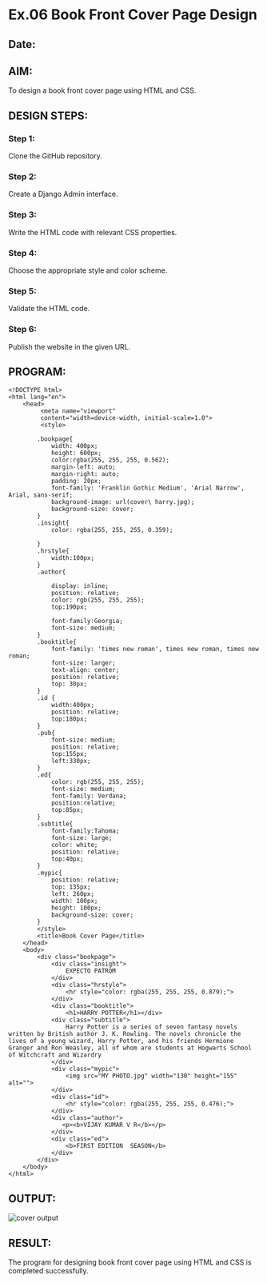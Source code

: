 # Ex.06 Book Front Cover Page Design
## Date:

## AIM:
To design a book front cover page using HTML and CSS.

## DESIGN STEPS:

### Step 1:
Clone the GitHub repository.

### Step 2:
Create a Django Admin interface.

### Step 3:
Write the HTML code with relevant CSS properties.

### Step 4:
Choose the appropriate style and color scheme.

### Step 5:
Validate the HTML code.

### Step 6:
Publish the website in the given URL.

## PROGRAM:

```
<!DOCTYPE html>
<html lang="en">
    <head>
         <meta name="viewport" 
         content="width=device-width, initial-scale=1.0">
         <style>

        .bookpage{
            width: 400px;
            height: 600px;
            color:rgba(255, 255, 255, 0.562);
            margin-left: auto;
            margin-right: auto;
            padding: 20px;
            font-family: 'Franklin Gothic Medium', 'Arial Narrow', Arial, sans-serif;
            background-image: url(cover\ harry.jpg);
            background-size: cover;
        }
        .insight{
            color: rgba(255, 255, 255, 0.359);

        }
        .hrstyle{
            width:100px;
        }
        .author{
        
            display: inline;
            position: relative;
            color: rgb(255, 255, 255);
            top:190px;
            
            font-family:Georgia;
            font-size: medium;
        }
        .booktitle{
            font-family: 'times new roman', times new roman, times new roman;
            font-size: larger;
            text-align: center;
            position: relative;
            top: 30px;
        }
        .id {
            width:400px;
            position: relative;
            top:180px;   
        }
        .pub{
            font-size: medium;
            position: relative;
            top:155px;
            left:330px;
        }
        .ed{
            color: rgb(255, 255, 255);
            font-size: medium;
            font-family: Verdana;
            position:relative;
            top:85px;
        }
        .subtitle{
            font-family:Tahoma;
            font-size: large;
            color: white;
            position: relative;
            top:40px;
        }
        .mypic{
            position: relative;
            top: 135px;
            left: 260px;
            width: 100px;
            height: 100px;
            background-size: cover;
        }
        </style>
        <title>Book Cover Page</title>
    </head>
    <body>
        <div class="bookpage">
            <div class="insight">
                EXPECTO PATROM
            </div>
            <div class="hrstyle">
                <hr style="color: rgba(255, 255, 255, 0.879);">
            </div>
            <div class="booktitle">
                <h1>HARRY POTTER</h1></div>
            <div class="subtitle">
                Harry Potter is a series of seven fantasy novels written by British author J. K. Rowling. The novels chronicle the lives of a young wizard, Harry Potter, and his friends Hermione Granger and Ron Weasley, all of whom are students at Hogwarts School of Witchcraft and Wizardry
            </div>
            <div class="mypic">
                <img src="MY PHOTO.jpg" width="130" height="155" alt="">
            </div>
            <div class="id">
                <hr style="color: rgba(255, 255, 255, 0.476);">
            </div>
            <div class="author">
               <p><b>VIJAY KUMAR V R</b></p>
            </div>
            <div class="ed">
                <b>FIRST EDITION  SEASON</b>
            </div>
        </div>
    </body>
</html>

```










## OUTPUT:


![cover output](https://github.com/VRVijaykumar123/cover/assets/133218255/a17559d4-ad82-4c06-ba07-7fcd2760d888)









## RESULT:
The program for designing book front cover page using HTML and CSS is completed successfully.

